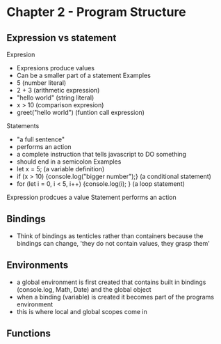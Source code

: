 # Chapter 2 - Program Structure

## Expression vs statement
Expresion
- Expresions produce values
- Can be a smaller part of a statement
Examples 
- 5 (number literal)
- 2 + 3 (arithmetic expression)
- "hello world" (string literal)
- x > 10 (comparison expresion)
- greet("hello world") (funtion call expression)

Statements
- "a full sentence"
- performs an action
- a complete instruction that tells javascript to DO something
- should end in a semicolon
Examples
- let x = 5; (a variable definition)
- if (x > 10) {console.log("bigger number");} (a conditional statement)
- for (let i = 0, i < 5, i++) {console.log(i); } (a loop statement)

Expression prodcues a value
Statement performs an action

## Bindings
- Think of bindings as tenticles rather than containers because the bindings can change, 'they do not contain values, they grasp them'

## Environments
- a global environment is first created that contains built in bindings (console.log, Math, Date) and the global object
- when a binding (variable) is created it becomes part of the programs environment
- this is where local and global scopes come in

## Functions